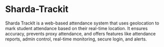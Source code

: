 # Sharda-Trackit
Sharda TrackIt is a web-based attendance system that uses geolocation to mark student attendance based on their real-time location. It ensures accuracy, prevents proxy attendance, and offers features like attendance reports, admin control, real-time monitoring, secure login, and alerts.
